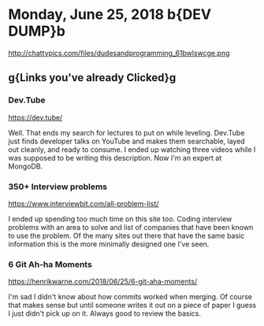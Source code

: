 # Monday, June 25, 2018 b{DEV DUMP}b

<http://chattypics.com/files/dudesandprogramming_61bwlswcge.png>

## g{Links you've already Clicked}g

### Dev.Tube

<https://dev.tube/>

Well. That ends my search for lectures to put on while leveling. Dev.Tube just finds developer talks on YouTube and makes them searchable, layed out cleanly, and ready to consume. I ended up watching three videos while I was supposed to be writing this description. Now I'm an expert at MongoDB.

### 350+ Interview problems

<https://www.interviewbit.com/all-problem-list/>

I ended up spending too much time on this site too. Coding interview problems with an area to solve and list of companies that have been known to use the problem. Of the many sites out there that have the same basic information this is the more minimally designed one I've seen.

### 6 Git Ah-ha Moments

<https://henrikwarne.com/2018/06/25/6-git-aha-moments/>

I'm sad I didn't know about how commits worked when merging. Of course that makes sense but until someone writes it out on a piece of paper I guess I just didn't pick up on it. Always good to review the basics.